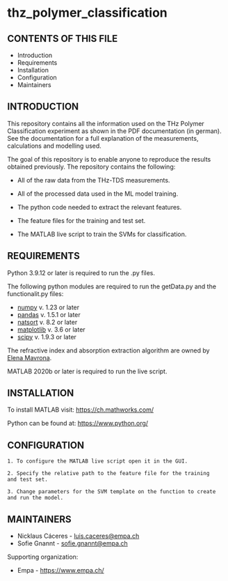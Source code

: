 # thz_polymer_classification

CONTENTS OF THIS FILE
---------------------
 * Introduction
 * Requirements
 * Installation
 * Configuration
 * Maintainers

INTRODUCTION
------------
This repository contains all the information used on the THz Polymer
Classification experiment as shown in the PDF documentation (in german). See
the documentation for a full explanation of the measurements, calculations and
modelling used.

The goal of this repository is to enable anyone to reproduce the results
obtained previously. The repository contains the following:

 * All of the raw data from the THz-TDS measurements.

 * All of the processed data used in the ML model training.

* The python code needed to extract the relevant features.

* The feature files for the training and test set.

* The MATLAB live script to train the SVMs for classification.


REQUIREMENTS
------------
Python 3.9.12 or later is required to run the .py files.

The following python modules are required to run the getData.py and
the functionalit.py files:

 * [numpy](https://numpy.org/) v. 1.23 or later
 * [pandas](https://pandas.pydata.org/) v. 1.5.1 or later
 * [natsort](https://pypi.org/project/natsort/) v. 8.2 or later
 * [matplotlib](https://matplotlib.org/) v. 3.6 or later
 * [scipy](https://scipy.org/) v. 1.9.3 or later

The refractive index and absorption extraction algorithm
are owned by [Elena Mavrona](https://scholar.google.com/citations?user=566uGpQAAAAJ&hl=en&oi=ao).

MATLAB 2020b or later is required to run the live script. 


INSTALLATION
------------
To install MATLAB visit: https://ch.mathworks.com/

Python can be found at: https://www.python.org/


CONFIGURATION
-------------

    1. To configure the MATLAB live script open it in the GUI.
    
    2. Specify the relative path to the feature file for the training
    and test set.
    
    3. Change parameters for the SVM template on the function to create
    and run the model.



MAINTAINERS
-----------

 * Nicklaus Cáceres - luis.caceres@empa.ch
 * Sofie Gnannt - sofie.gnannt@empa.ch

Supporting organization:

 * Empa - https://www.empa.ch/

